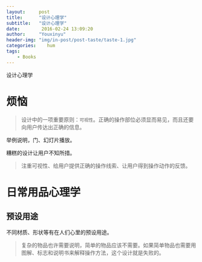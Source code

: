 ```yaml
---
layout:     post
title:      "设计心理学"
subtitle:   "设计心理学"
date:        2016-02-24 13:09:20
author:     "Youxinyu"
header-img: "img/in-post/post-taste/taste-1.jpg"
categories:    hum
tags:
    - Books
---
```


设计心理学

# 烦恼
> 设计中的一项重要原则：`可视性`。正确的操作部位必须显而易见，而且还要向用户传达出正确的信息。

举例说明，门、幻灯片播放。

糟糕的设计让用户不知所措。

> 注重可视性、给用户提供正确的操作线索、让用户得到操作动作的反馈。

# 日常用品心理学

## 预设用途

不同材质、形状等有在人们心里的预设用途。

> 复杂的物品也许需要说明，简单的物品应该不需要。如果简单物品也需要用图解、标志和说明书来解释操作方法，这个设计就是失败的。
